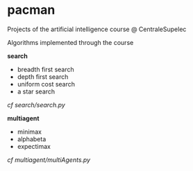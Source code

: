 # pacman
Projects of the artificial intelligence course @ CentraleSupelec

Algorithms implemented through the course

**search**

* breadth first search
* depth first search
* uniform cost search
* a star search

*cf search/search.py*

**multiagent**

* minimax
* alphabeta
* expectimax

*cf multiagent/multiAgents.py*
